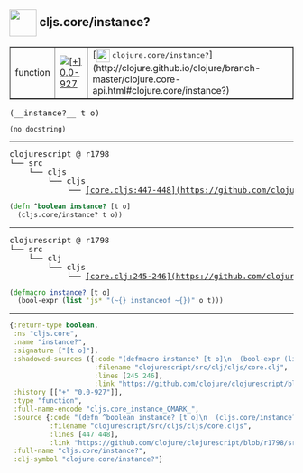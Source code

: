 ## <img width="48px" valign="middle" src="http://i.imgur.com/Hi20huC.png"> cljs.core/instance?

 <table border="1">
<tr>
<td>function</td>
<td><a href="https://github.com/cljsinfo/api-refs/tree/0.0-927"><img valign="middle" alt="[+] 0.0-927" src="https://img.shields.io/badge/+-0.0--927-lightgrey.svg"></a> </td>
<td>
[<img height="24px" valign="middle" src="http://i.imgur.com/1GjPKvB.png"> <samp>clojure.core/instance?</samp>](http://clojure.github.io/clojure/branch-master/clojure.core-api.html#clojure.core/instance?)
</td>
</tr>
</table>

 <samp>
(__instance?__ t o)<br>
</samp>

```
(no docstring)
```

---

 <pre>
clojurescript @ r1798
└── src
    └── cljs
        └── cljs
            └── <ins>[core.cljs:447-448](https://github.com/clojure/clojurescript/blob/r1798/src/cljs/cljs/core.cljs#L447-L448)</ins>
</pre>

```clj
(defn ^boolean instance? [t o]
  (cljs.core/instance? t o))
```


---

 <pre>
clojurescript @ r1798
└── src
    └── clj
        └── cljs
            └── <ins>[core.clj:245-246](https://github.com/clojure/clojurescript/blob/r1798/src/clj/cljs/core.clj#L245-L246)</ins>
</pre>

```clj
(defmacro instance? [t o]
  (bool-expr (list 'js* "(~{} instanceof ~{})" o t)))
```

---

```clj
{:return-type boolean,
 :ns "cljs.core",
 :name "instance?",
 :signature ["[t o]"],
 :shadowed-sources ({:code "(defmacro instance? [t o]\n  (bool-expr (list 'js* \"(~{} instanceof ~{})\" o t)))",
                     :filename "clojurescript/src/clj/cljs/core.clj",
                     :lines [245 246],
                     :link "https://github.com/clojure/clojurescript/blob/r1798/src/clj/cljs/core.clj#L245-L246"}),
 :history [["+" "0.0-927"]],
 :type "function",
 :full-name-encode "cljs.core_instance_QMARK_",
 :source {:code "(defn ^boolean instance? [t o]\n  (cljs.core/instance? t o))",
          :filename "clojurescript/src/cljs/cljs/core.cljs",
          :lines [447 448],
          :link "https://github.com/clojure/clojurescript/blob/r1798/src/cljs/cljs/core.cljs#L447-L448"},
 :full-name "cljs.core/instance?",
 :clj-symbol "clojure.core/instance?"}

```

